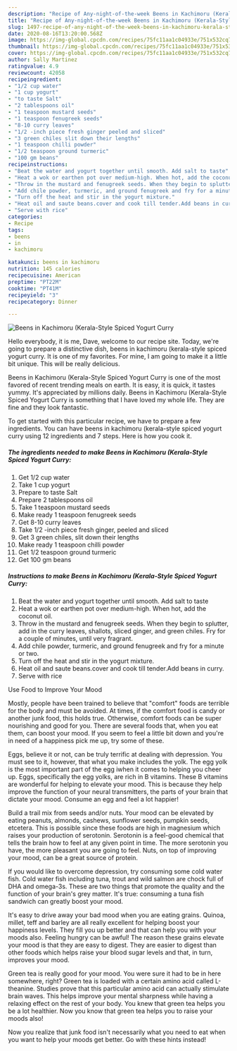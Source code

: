 ```yaml
---
description: "Recipe of Any-night-of-the-week Beens in Kachimoru (Kerala-Style Spiced Yogurt Curry"
title: "Recipe of Any-night-of-the-week Beens in Kachimoru (Kerala-Style Spiced Yogurt Curry"
slug: 1497-recipe-of-any-night-of-the-week-beens-in-kachimoru-kerala-style-spiced-yogurt-curry
date: 2020-08-16T13:20:00.568Z
image: https://img-global.cpcdn.com/recipes/75fc11aa1c04933e/751x532cq70/beens-in-kachimoru-kerala-style-spiced-yogurt-curry-recipe-main-photo.jpg
thumbnail: https://img-global.cpcdn.com/recipes/75fc11aa1c04933e/751x532cq70/beens-in-kachimoru-kerala-style-spiced-yogurt-curry-recipe-main-photo.jpg
cover: https://img-global.cpcdn.com/recipes/75fc11aa1c04933e/751x532cq70/beens-in-kachimoru-kerala-style-spiced-yogurt-curry-recipe-main-photo.jpg
author: Sally Martinez
ratingvalue: 4.9
reviewcount: 42058
recipeingredient:
- "1/2 cup water"
- "1 cup yogurt"
- "to taste Salt"
- "2 tablespoons oil"
- "1 teaspoon mustard seeds"
- "1 teaspoon fenugreek seeds"
- "8-10 curry leaves"
- "1/2 -inch piece fresh ginger peeled and sliced"
- "3 green chiles slit down their lengths"
- "1 teaspoon chilli powder"
- "1/2 teaspoon ground turmeric"
- "100 gm beans"
recipeinstructions:
- "Beat the water and yogurt together until smooth. Add salt to taste"
- "Heat a wok or earthen pot over medium-high. When hot, add the coconut oil."
- "Throw in the mustard and fenugreek seeds. When they begin to splutter, add in the curry leaves, shallots, sliced ginger, and green chiles. Fry for a couple of minutes, until very fragrant."
- "Add chile powder, turmeric, and ground fenugreek and fry for a minute or two."
- "Turn off the heat and stir in the yogurt mixture."
- "Heat oil and saute beans.cover and cook till tender.Add beans in curry."
- "Serve with rice"
categories:
- Recipe
tags:
- beens
- in
- kachimoru

katakunci: beens in kachimoru 
nutrition: 145 calories
recipecuisine: American
preptime: "PT22M"
cooktime: "PT41M"
recipeyield: "3"
recipecategory: Dinner

---
```



![Beens in Kachimoru (Kerala-Style Spiced Yogurt Curry](https://img-global.cpcdn.com/recipes/75fc11aa1c04933e/751x532cq70/beens-in-kachimoru-kerala-style-spiced-yogurt-curry-recipe-main-photo.jpg)

Hello everybody, it is me, Dave, welcome to our recipe site. Today, we're going to prepare a distinctive dish, beens in kachimoru (kerala-style spiced yogurt curry. It is one of my favorites. For mine, I am going to make it a little bit unique. This will be really delicious.

Beens in Kachimoru (Kerala-Style Spiced Yogurt Curry is one of the most favored of recent trending meals on earth. It is easy, it is quick, it tastes yummy. It's appreciated by millions daily. Beens in Kachimoru (Kerala-Style Spiced Yogurt Curry is something that I have loved my whole life. They are fine and they look fantastic.




To get started with this particular recipe, we have to prepare a few ingredients. You can have beens in kachimoru (kerala-style spiced yogurt curry using 12 ingredients and 7 steps. Here is how you cook it.

<!--inarticleads1-->

##### The ingredients needed to make Beens in Kachimoru (Kerala-Style Spiced Yogurt Curry:

1. Get 1/2 cup water
1. Take 1 cup yogurt
1. Prepare to taste Salt
1. Prepare 2 tablespoons oil
1. Take 1 teaspoon mustard seeds
1. Make ready 1 teaspoon fenugreek seeds
1. Get 8-10 curry leaves
1. Take 1/2 -inch piece fresh ginger, peeled and sliced
1. Get 3 green chiles, slit down their lengths
1. Make ready 1 teaspoon chilli powder
1. Get 1/2 teaspoon ground turmeric
1. Get 100 gm beans




<!--inarticleads2-->

##### Instructions to make Beens in Kachimoru (Kerala-Style Spiced Yogurt Curry:

1. Beat the water and yogurt together until smooth. Add salt to taste
1. Heat a wok or earthen pot over medium-high. When hot, add the coconut oil.
1. Throw in the mustard and fenugreek seeds. When they begin to splutter, add in the curry leaves, shallots, sliced ginger, and green chiles. Fry for a couple of minutes, until very fragrant.
1. Add chile powder, turmeric, and ground fenugreek and fry for a minute or two.
1. Turn off the heat and stir in the yogurt mixture.
1. Heat oil and saute beans.cover and cook till tender.Add beans in curry.
1. Serve with rice




Use Food to Improve Your Mood


Mostly, people have been trained to believe that "comfort" foods are terrible for the body and must be avoided. At times, if the comfort food is candy or another junk food, this holds true. Otherwise, comfort foods can be super nourishing and good for you. There are several foods that, when you eat them, can boost your mood. If you seem to feel a little bit down and you're in need of a happiness pick me up, try some of these.

Eggs, believe it or not, can be truly terrific at dealing with depression. You must see to it, however, that what you make includes the yolk. The egg yolk is the most important part of the egg iwhen it comes to helping you cheer up. Eggs, specifically the egg yolks, are rich in B vitamins. These B vitamins are wonderful for helping to elevate your mood. This is because they help improve the function of your neural transmitters, the parts of your brain that dictate your mood. Consume an egg and feel a lot happier!

Build a trail mix from seeds and/or nuts. Your mood can be elevated by eating peanuts, almonds, cashews, sunflower seeds, pumpkin seeds, etcetera. This is possible since these foods are high in magnesium which raises your production of serotonin. Serotonin is a feel-good chemical that tells the brain how to feel at any given point in time. The more serotonin you have, the more pleasant you are going to feel. Nuts, on top of improving your mood, can be a great source of protein.

If you would like to overcome depression, try consuming some cold water fish. Cold water fish including tuna, trout and wild salmon are chock full of DHA and omega-3s. These are two things that promote the quality and the function of your brain's grey matter. It's true: consuming a tuna fish sandwich can greatly boost your mood. 

It's easy to drive away your bad mood when you are eating grains. Quinoa, millet, teff and barley are all really excellent for helping boost your happiness levels. They fill you up better and that can help you with your moods also. Feeling hungry can be awful! The reason these grains elevate your mood is that they are easy to digest. They are easier to digest than other foods which helps raise your blood sugar levels and that, in turn, improves your mood.

Green tea is really good for your mood. You were sure it had to be in here somewhere, right? Green tea is loaded with a certain amino acid called L-theanine. Studies prove that this particular amino acid can actually stimulate brain waves. This helps improve your mental sharpness while having a relaxing effect on the rest of your body. You knew that green tea helps you be a lot healthier. Now you know that green tea helps you to raise your moods also!

Now you realize that junk food isn't necessarily what you need to eat when you want to help your moods get better. Go  with  these hints  instead!

